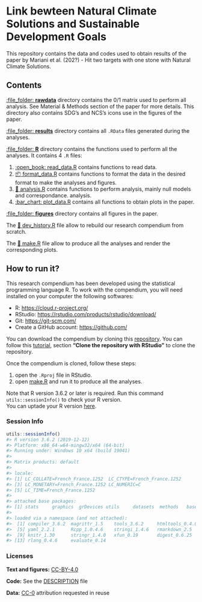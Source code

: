 
<!-- README.md is generated from README.Rmd. Please edit that file -->

# Link bewteen Natural Climate Solutions and Sustainable Development Goals

This repository contains the data and codes used to obtain results of
the paper by Mariani et al. (202?) - Hit two targets with one stone with
Natural Climate Solutions.

## Contents

[:file\_folder: **rawdata**](rawdata/) directory contains the 0/1 matrix
used to perform all analysis. See Material & Methods section of the
paper for more details. This directory also contains SDG’s and NCS’s
icons use in the figures of the paper.

[:file\_folder: **results**](results/) directory contains all `.RData`
files generated during the analyses.

[:file\_folder: **R**](R/) directory contains the functions used to
perform all the analyses. It contains 4 `.R` files:

1.  [:open\_book: read\_data.R](R/read_data.R) contains functions to
    read data.
2.  [:package: format\_data.R](R/format_data.R) contains functions to
    format the data in the desired format to make the analyses and
    figures.
3.  [:microscope: analysis.R](R/analysis.R) contains functions to
    perform analysis, mainly null models and correspondance. analysis.
4.  [:bar\_chart: plot\_data.R](R/plot_data.R) contains all functions to
    obtain plots in the paper.

[:file\_folder: **figures**](figures/) directory contains all figures in
the paper.

The [:hammer: dev\_history.R](dev_history.R) file allow to rebuild our
research compendium from scratch.

The [:briefcase: make.R](make.R) file allow to produce all the analyses
and render the corresponding plots.

## How to run it?

This research compendium has been developed using the statistical
programming language R. To work with the compendium, you will need
installed on your computer the following softwares:

  - R: <https://cloud.r-project.org/>
  - RStudio: <https://rstudio.com/products/rstudio/download/>
  - Git: <https://git-scm.com/>
  - Create a GitHub account: <https://github.com/>

You can download the compendium by cloning this
[repository](https://github.com/GaelMariani/NCSSDGproj). You can follow
this
[tutorial](https://resources.github.com/whitepapers/github-and-rstudio/#:~:text=Clone%20the%20repository%20with%20RStudio&text=Click%20the%20Copy%20to%20clipboard,the%20Project%20directory%20name%20field.),
section **“Clone the repository with RStudio”** to clone the repository.
<br>

Once the compendium is cloned, follow these steps:

1.  open the `.Rproj` file in RStudio.
2.  open [make.R](make.R) and run it to produce all the analyses.

Note that R version 3.6.2 or later is required. Run this command
`utils::sessionInfo()` to check your R version. <br> You can uptade your
R version [here](https://cran.r-project.org).

### Session Info

``` r
utils::sessionInfo()
#> R version 3.6.2 (2019-12-12)
#> Platform: x86_64-w64-mingw32/x64 (64-bit)
#> Running under: Windows 10 x64 (build 19041)
#> 
#> Matrix products: default
#> 
#> locale:
#> [1] LC_COLLATE=French_France.1252  LC_CTYPE=French_France.1252   
#> [3] LC_MONETARY=French_France.1252 LC_NUMERIC=C                  
#> [5] LC_TIME=French_France.1252    
#> 
#> attached base packages:
#> [1] stats     graphics  grDevices utils     datasets  methods   base     
#> 
#> loaded via a namespace (and not attached):
#>  [1] compiler_3.6.2  magrittr_1.5    tools_3.6.2     htmltools_0.4.0
#>  [5] yaml_2.2.1      Rcpp_1.0.4.6    stringi_1.4.6   rmarkdown_2.5  
#>  [9] knitr_1.30      stringr_1.4.0   xfun_0.19       digest_0.6.25  
#> [13] rlang_0.4.6     evaluate_0.14
```

### Licenses

**Text and figures:**
[CC-BY-4.0](http://creativecommons.org/licenses/by/4.0/)

**Code:** See the [DESCRIPTION](DESCRIPTION) file

**Data:** [CC-0](http://creativecommons.org/publicdomain/zero/1.0/)
attribution requested in reuse
